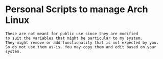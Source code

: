 # Personal Scripts to manage Arch Linux

``` 
These are not meant for public use since they are modified 
to suit the variables that might be particular to my system. 
They might remove or add functionality that is not expected by you. 
So do not use them as-is. You may copy them and edit based on your system.
```
